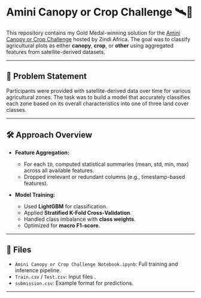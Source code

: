 # Amini Canopy or Crop Challenge 🛰️🌿

This repository contains my Gold Medal-winning solution for the [Amini Canopy or Crop Challenge](https://zindi.africa/competitions/amini-canopy-or-crop-challenge) hosted by Zindi Africa. The goal was to classify agricultural plots as either **canopy**, **crop**, or **other** using aggregated features from satellite-derived datasets.

---

## 🧠 Problem Statement

Participants were provided with satellite-derived data over time for various agricultural zones. The task was to build a model that accurately classifies each zone based on its overall characteristics into one of three land cover classes.

---

## 🛠️ Approach Overview

- **Feature Aggregation:**
  - For each `ID`, computed statistical summaries (mean, std, min, max) across all available features.
  - Dropped irrelevant or redundant columns (e.g., timestamp-based features).

- **Model Training:**
  - Used **LightGBM** for classification.
  - Applied **Stratified K-Fold Cross-Validation**.
  - Handled class imbalance with **class weights**.
  - Optimized for **macro F1-score**.

---

## 📁 Files

- `Amini Canopy or Crop Challenge Notebook.ipynb`: Full training and inference pipeline.
- `Train.csv` / `Test.csv`: Input files .
- `submission.csv`: Example format for predictions.

---

